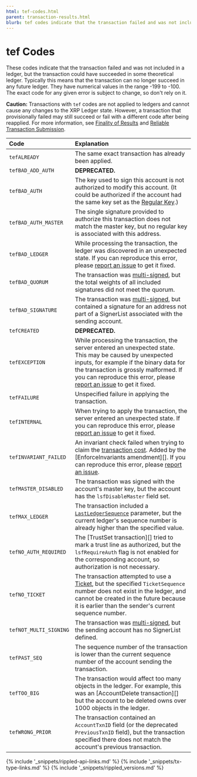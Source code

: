 ```yaml
---
html: tef-codes.html
parent: transaction-results.html
blurb: tef codes indicate that the transaction failed and was not included in a ledger, but the transaction could have succeeded in some theoretical ledger.
---
```

# tef Codes
<!-- SPELLING_IGNORE: tef -->

These codes indicate that the transaction failed and was not included in a ledger, but the transaction could have succeeded in some theoretical ledger. Typically this means that the transaction can no longer succeed in any future ledger. They have numerical values in the range -199 to -100. The exact code for any given error is subject to change, so don't rely on it.

**Caution:** Transactions with `tef` codes are not applied to ledgers and cannot cause any changes to the XRP Ledger state. However, a transaction that provisionally failed may still succeed or fail with a different code after being reapplied. For more information, see [Finality of Results](finality-of-results.html) and [Reliable Transaction Submission](reliable-transaction-submission.html).

| Code                   | Explanation                                         |
|:-----------------------|:----------------------------------------------------|
| `tefALREADY`             | The same exact transaction has already been applied. |
| `tefBAD_ADD_AUTH`      | **DEPRECATED.**                                     |
| `tefBAD_AUTH`           | The key used to sign this account is not authorized to modify this account. (It could be authorized if the account had the same key set as the [Regular Key](cryptographic-keys.html).) |
| `tefBAD_AUTH_MASTER`   | The single signature provided to authorize this transaction does not match the master key, but no regular key is associated with this address. |
| `tefBAD_LEDGER`         | While processing the transaction, the ledger was discovered in an unexpected state. If you can reproduce this error, please [report an issue](https://github.com/ripple/rippled/issues) to get it fixed. |
| `tefBAD_QUORUM`         | The transaction was [multi-signed](multi-signing.html), but the total weights of all included signatures did not meet the quorum. |
| `tefBAD_SIGNATURE`      | The transaction was [multi-signed](multi-signing.html), but contained a signature for an address not part of a SignerList associated with the sending account. |
| `tefCREATED`             | **DEPRECATED.**                                     |
| `tefEXCEPTION`           | While processing the transaction, the server entered an unexpected state. This may be caused by unexpected inputs, for example if the binary data for the transaction is grossly malformed. If you can reproduce this error, please [report an issue](https://github.com/ripple/rippled/issues) to get it fixed. |
| `tefFAILURE`             | Unspecified failure in applying the transaction.    |
| `tefINTERNAL`            | When trying to apply the transaction, the server entered an unexpected state. If you can reproduce this error, please [report an issue](https://github.com/ripple/rippled/issues) to get it fixed. |
| `tefINVARIANT_FAILED`   | An invariant check failed when trying to claim the [transaction cost](transaction-cost.html). Added by the [EnforceInvariants amendment][]. If you can reproduce this error, please [report an issue](https://github.com/ripple/rippled/issues). |
| `tefMASTER_DISABLED`    | The transaction was signed with the account's master key, but the account has the `lsfDisableMaster` field set. |
| `tefMAX_LEDGER`         | The transaction included a [`LastLedgerSequence`](reliable-transaction-submission.html#lastledgersequence) parameter, but the current ledger's sequence number is already higher than the specified value. |
| `tefNO_AUTH_REQUIRED`  | The [TrustSet transaction][] tried to mark a trust line as authorized, but the `lsfRequireAuth` flag is not enabled for the corresponding account, so authorization is not necessary. |
| `tefNO_TICKET`         | The transaction attempted to use a [Ticket](tickets.html), but the specified `TicketSequence` number does not exist in the ledger, and cannot be created in the future because it is earlier than the sender's current sequence number. |
| `tefNOT_MULTI_SIGNING` | The transaction was [multi-signed](multi-signing.html), but the sending account has no SignerList defined. |
| `tefPAST_SEQ`           | The sequence number of the transaction is lower than the current sequence number of the account sending the transaction. |
| `tefTOO_BIG`            | The transaction would affect too many objects in the ledger. For example, this was an [AccountDelete transaction][] but the account to be deleted owns over 1000 objects in the ledger. |
| `tefWRONG_PRIOR`        | The transaction contained an `AccountTxnID` field (or the deprecated `PreviousTxnID` field), but the transaction specified there does not match the account's previous transaction. |

<!--{# common link defs #}-->
{% include '_snippets/rippled-api-links.md' %}
{% include '_snippets/tx-type-links.md' %}
{% include '_snippets/rippled_versions.md' %}

